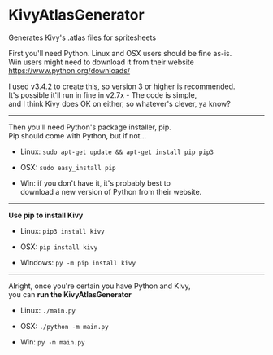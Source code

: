 # KivyAtlasGenerator  
Generates Kivy's .atlas files for spritesheets  

First you'll need Python.  Linux and OSX users should be fine as-is.  
Win users might need to download it from their website  
https://www.python.org/downloads/  

I used v3.4.2 to create this, so version 3 or higher is recommended.  
It's possible it'll run in fine in v2.7x - The code is simple,  
and I think Kivy does OK on either, so whatever's clever, ya know?  

------
Then you'll need Python's package installer, pip.  
Pip should come with Python, but if not...  

- Linux:
`sudo apt-get update && apt-get install pip pip3`

- OSX:
`sudo easy_install pip`

- Win:
if you don't have it, it's probably best to  
download a new version of Python from their website.  

------
**Use pip to install Kivy**

- Linux:
`pip3 install kivy`

- OSX:
`pip install kivy`

- Windows:
`py -m pip install kivy`

------
Alright, once you're certain you have Python and Kivy,  
you can **run the KivyAtlasGenerator**  

- Linux:
`./main.py`

- OSX:
`./python -m main.py`

- Win:
`py -m main.py`
